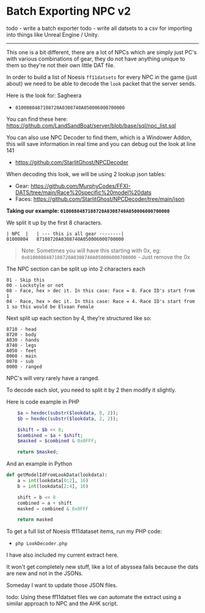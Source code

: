 # Batch Exporting NPC v2

todo - write a batch exporter
todo - write all datsets to a csv for importing into things like Unreal Engine / Unity.

------

This one is a bit different, there are a lot of NPCs which are simply just PC's with various combinations of gear, they do not have anything unique to them so they're not their own little DAT file.

In order to build a list of Noesis `ff11datsets` for every NPC in the game (just about) we need to be able to decode the `look` packet that the server sends.

Here is the look for: Sagheera
- `0100080487108720A0308740A050006000700000`

You can find these here: https://github.com/LandSandBoat/server/blob/base/sql/npc_list.sql

You can also use NPC Decoder to find them, which is a Windower Addon, this will save information in real time and you can debug out the look at line 141
- https://github.com/StarlitGhost/NPCDecoder

When decoding this look, we will be using 2 lookup json tables:
- Gear: https://github.com/MurphyCodes/FFXI-DATS/tree/main/Race%20specific%20model%20dats
- Faces: https://github.com/StarlitGhost/NPCDecoder/tree/main/json 

**Taking our example: `0100080487108720A0308740A050006000700000`**

We split it up by the first 8 characters.

```
| NPC  |   | --- this is all gear --------|
01000804   87108720A0308740A050006000700000
```

> Note: Sometimes you will have this starting with 0x, eg: `0x0100080487108720A0308740A050006000700000` - Just remove the 0x

The NPC section can be split up into 2 characters each

```
01 - Skip this
00 - Lockstyle or not
08 - Face, hex > dec it. In this case: Face = 8. Face ID's start from 1
04 - Race, hex > dec it. In this case: Race = 4. Race ID's start from 1 so this would be Elvaan Female
```

Next split up each section by 4, they're structured like so:
```
8710 - head
8720 - body
A030 - hands
8740 - legs
A050 - feet
0060 - main
0070 - sub
0000 - ranged
```

NPC's will very rarely have a ranged.

To decode each slot, you need to split it by 2 then modify it slightly.

Here is code example in PHP

```php
    $a = hexdec(substr($lookdata, 0, 2));
    $b = hexdec(substr($lookdata, 2, 2));

    $shift = $b << 8;
    $combined = $a + $shift;
    $masked = $combined & 0x0FFF;

    return $masked;
```

And an example in Python

```python
def getModelIdFromLookData(lookdata):
    a = int(lookdata[0:2], 16)
    b = int(lookdata[2:4], 16)

    shift = b << 8
    combined = a + shift
    masked = combined & 0x0FFF

    return masked
```

To get a full list of Noesis ff11dataset items, run my PHP code:

- `php LookDecoder.php`

I have also included my current extract here.

It won't get completely new stuff, like a lot of abyssea fails because the dats are new and not in the JSONs.

Someday I want to update those JSON files.

todo: Using these ff11datset files we can automate the extract using a similar approach to NPC and the AHK script.